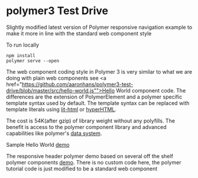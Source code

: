 # polymer3 Test Drive

Slightly modified latest version of Polymer responsive navigation example to make it more in line with the standard web component style

To run locally

```
npm install
polymer serve --open
```

The web component coding style in Polymer 3 is very similar to what we are doing with plain web components see <a href="https://github.com/aaronhans/polymer3-test-drive/blob/master/src/hello-world.js"">Hello World component code</a>.
The differences are the extension of PolymerElement and a polymer specific template syntax used by default. The template syntax can be replaced with template literals using <a href="https://github.com/PolymerLabs/lit-html/tree/next">lit-html</a> or <a href="https://github.com/WebReflection/hyperHTML">hyperHTML</a>.

The cost is 54K(after gzip) of library weight without any polyfills. The benefit is access to the polymer component library and advanced capabilities like polymer's <a href="https://www.polymer-project.org/1.0/docs/devguide/data-system">data system</a>.


Sample Hello World <a href="https://aaronhans.github.io/polymer3-test-drive/hello-bundle.html">demo</a>

The responsive header polymer demo based on several off the shelf polymer components <a href="https://aaronhans.github.io/polymer3-test-drive/index-bundle.html">demo</a>. There is no custom code here, the polymer tutorial code is just modified to be a standard web component
